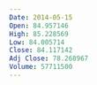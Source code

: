 ```yaml
---
Date: 2014-05-15
Open: 84.957146
High: 85.228569
Low: 84.005714
Close: 84.117142
Adj Close: 78.268967
Volume: 57711500
---
```

